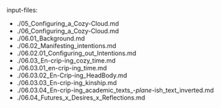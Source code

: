 input-files:
- ./05_Configuring_a_Cozy-Cloud.md
- ./06_Configuring_a_Cozy-Cloud.md
- ./06.01_Background.md
- ./06.02_Manifesting_intentions.md
- ./06.02.01_Configuring_out_Intentions.md
- ./06.03_En-crip-ing_cozy_time.md
- ./06.03.01_en-crip-ing_time.md
- ./06.03.02_En-Crip-ing_HeadBody.md
- ./06.03.03_En-crip-ing_kinship.md
- ./06.03.04_En-crip-ing_academic_texts_-_plane_-ish_text_inverted.md
- ./06.04_Futures_x_Desires_x_Reflections.md